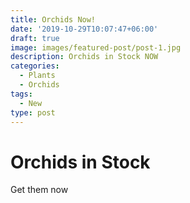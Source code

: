 ```yaml
---
title: Orchids Now!
date: '2019-10-29T10:07:47+06:00'
draft: true
image: images/featured-post/post-1.jpg
description: Orchids in Stock NOW
categories:
  - Plants
  - Orchids
tags:
  - New
type: post
---
```



# Orchids in Stock

Get them now

